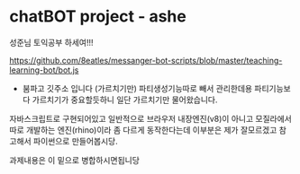 # chatBOT project - ashe

성준님 토익공부 하세여!!!


https://github.com/8eatles/messanger-bot-scripts/blob/master/teaching-learning-bot/bot.js

- 붐파고 깃주소 입니다 (가르치기만)
파티생성기능따로 빼서 관리한데용
파티기능보다 가르치기가 중요할듯하니 일단 가르치기만 물어왔습니다.

자바스크립트로 구현되어있고
일반적으로 브라우저 내장엔진(v8)이 아니고 모질라에서 따로 개발하는 엔진(rhino)이라 좀 다르게 동작한다는데 이부분은 제가 잘모르겠고
참고해서 파이썬으로 만들어봅시당.

과제내용은 이 밑으로 병합하시면됩니당
